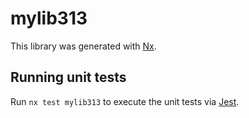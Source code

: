 # mylib313

This library was generated with [Nx](https://nx.dev).

## Running unit tests

Run `nx test mylib313` to execute the unit tests via [Jest](https://jestjs.io).
